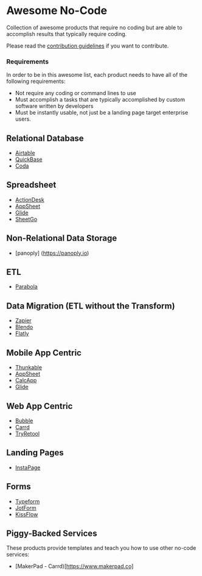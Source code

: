 # Awesome No-Code

Collection of awesome products that require no coding but are able to accomplish results that typically require coding. 

Please read the [contribution guidelines](CONTRIBUTING.md) if you want to contribute.

### Requirements
In order to be in this awesome list, each product needs to have all of the following requirements: 
- Not require any coding or command lines to use
- Must accomplish a tasks that are typically accomplished by custom software written by developers
- Must be instantly usable, not just be a landing page target enterprise users. 

## Relational Database 
- [Airtable](https://airtable.com)
- [QuickBase](https://www.quickbase.com/) 
- [Coda](https://coda.io/) 

## Spreadsheet
- [ActionDesk](https://www.actiondesk.io/)
- [AppSheet](https://www.appsheet.com/) 
- [Glide](https://www.glideapps.com)
- [SheetGo](https://www.sheetgo.com/)

## Non-Relational Data Storage
- [panoply] (https://panoply.io)

## ETL
- [Parabola](https://parabola.io)

## Data Migration (ETL without the Transform) 
- [Zapier](https://zapier.com/)
- [Blendo](https://www.blendo.co) 
- [Flatly](https://flatly.io/) 

## Mobile App Centric
- [Thunkable](https://thunkable.com/)
- [AppSheet](https://www.appsheet.com/) 
- [CalcApp](https://www.calcapp.net/) 
- [Glide](https://www.glideapps.com)

## Web App Centric 
- [Bubble](https://bubble.is/)
- [Carrd](https://carrd.co/) 
- [TryRetool](https://tryretool.com/)

## Landing Pages
- [InstaPage](https://instapage.com)

## Forms 
- [Typeform](https://typeform.com)
- [JotForm](https://www.jotform.com)
- [KissFlow](https://kissflow.com) 

## Piggy-Backed Services 
These products provide templates and teach you how to use other no-code services: 
- [MakerPad - Carrd)[https://www.makerpad.co]

